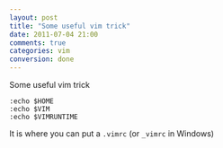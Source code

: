 ```yaml
---
layout: post
title: "Some useful vim trick"
date: 2011-07-04 21:00
comments: true
categories: vim
conversion: done
---
```


Some useful vim trick


```
:echo $HOME
:echo $VIM
:echo $VIMRUNTIME
```

It is where you can put a ``.vimrc`` (or ``_vimrc`` in Windows)

